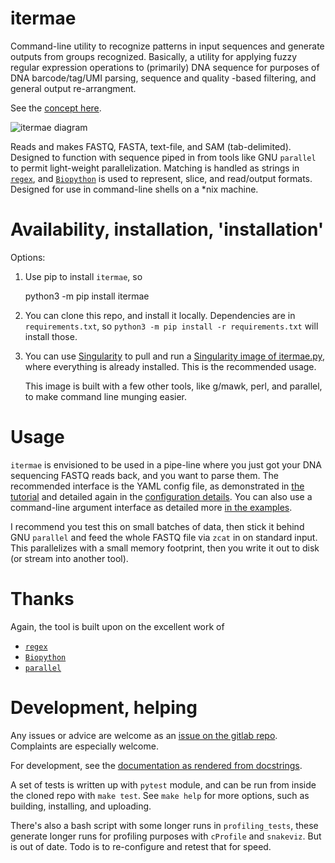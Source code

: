 # itermae

Command-line utility to recognize patterns in input sequences and generate 
outputs from groups recognized. Basically, a utility for applying fuzzy regular
expression operations to (primarily) DNA sequence for purposes of DNA 
barcode/tag/UMI parsing, sequence and quality -based filtering, 
and general output re-arrangment.

See the [concept here](https://darachm.gitlab.io/itermae/concept.html).

![itermae diagram](https://darachm.gitlab.io/itermae/_images/parse_diagram_1.svg)

Reads and makes FASTQ, FASTA, text-file, and SAM (tab-delimited).
Designed to function with sequence piped in from tools like GNU `parallel`
to permit light-weight parallelization.
Matching is handled as strings in 
[`regex`](https://pypi.org/project/regex/),
and [`Biopython`](https://pypi.org/project/biopython/) is used to represent,
slice, and read/output formats.
Designed for use in command-line shells on a \*nix machine.

# Availability, installation, 'installation'

Options:

1. Use pip to install `itermae`, so 

    python3 -m pip install itermae

1. You can clone this repo, and install it locally. Dependencies are in
    `requirements.txt`, so 
    `python3 -m pip install -r requirements.txt` will install those.

1. You can use [Singularity](https://syslab.org) to pull and run a 
    [Singularity image of itermae.py](https://singularity-hub.org/collections/4537), 
    where everything is already installed.
    This is the recommended usage. 

    This image is built with a few other tools,
    like g/mawk, perl, and parallel, to make command line munging easier.

# Usage

`itermae` is envisioned to be used in a pipe-line where you just got your
DNA sequencing FASTQ reads back, and you want to parse them. 
The recommended interface is the YAML config file, as demonstrated
in [the tutorial](https://darachm.gitlab.io/itermae/usage/tutorial.html)
and detailed again in the 
[configuration details](https://darachm.gitlab.io/itermae/usage/config.html).
You can also use a command-line argument interface as detailed more
[in the examples](https://darachm.gitlab.io/itermae/usage/examples.html).

I recommend you test this on small batches of data,
then stick it behind GNU `parallel` and feed the whole FASTQ file via 
`zcat` in on standard input.
This parallelizes with a small memory footprint, then
you write it out to disk (or stream into another tool).

# Thanks

Again, the tool is built upon on the excellent work of 

- [`regex`](https://pypi.org/project/regex/)
- [`Biopython`](https://pypi.org/project/biopython/)
- [`parallel`](https://www.gnu.org/software/parallel/)

# Development, helping

Any issues or advice are welcome as an 
[issue on the gitlab repo](https://gitlab.com/darachm/itermae/-/issues).
Complaints are especially welcome.

For development, see the 
[documentation as rendered from docstrings](https://darachm.gitlab.io/itermae/package.html).

A set of tests is written up with `pytest` module, and can be run from inside
the cloned repo with `make test`.
See `make help` for more options, such as building, installing, and uploading.

There's also a bash script with some longer runs in 
`profiling_tests`, these generate longer runs for profiling purposes
with `cProfile` and `snakeviz`.
But is out of date. Todo is to re-configure and retest that for speed.
